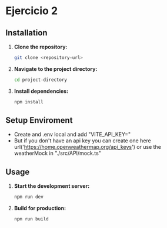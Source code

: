 # Ejercicio 2

## Installation

1. **Clone the repository:**

   ```bash
   git clone <repository-url>
   ```

2. **Navigate to the project directory:**

   ```bash
   cd project-directory
   ```

3. **Install dependencies:**

   ```bash
   npm install
   ```

## Setup Enviroment

- Create and .env local and add "VITE_API_KEY="
- But if you don't have an api key you can create one here url('https://home.openweathermap.org/api_keys') or use the weatherMock in "./src/API/mock.ts"

## Usage

1. **Start the development server:**

   ```bash
   npm run dev
   ```

2. **Build for production:**

   ```bash
   npm run build
   ```

